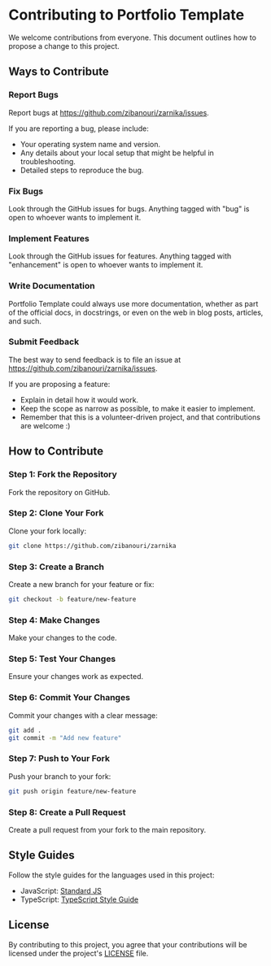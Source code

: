 # Contributing to Portfolio Template

We welcome contributions from everyone. This document outlines how to propose a change to this project.

## Ways to Contribute

### Report Bugs

Report bugs at https://github.com/zibanouri/zarnika/issues.

If you are reporting a bug, please include:

- Your operating system name and version.
- Any details about your local setup that might be helpful in troubleshooting.
- Detailed steps to reproduce the bug.

### Fix Bugs

Look through the GitHub issues for bugs. Anything tagged with "bug" is open to whoever wants to implement it.

### Implement Features

Look through the GitHub issues for features. Anything tagged with "enhancement" is open to whoever wants to implement it.

### Write Documentation

Portfolio Template could always use more documentation, whether as part of the official docs, in docstrings, or even on the web in blog posts, articles, and such.

### Submit Feedback

The best way to send feedback is to file an issue at https://github.com/zibanouri/zarnika/issues.

If you are proposing a feature:

- Explain in detail how it would work.
- Keep the scope as narrow as possible, to make it easier to implement.
- Remember that this is a volunteer-driven project, and that contributions are welcome :)

## How to Contribute

### Step 1: Fork the Repository

Fork the repository on GitHub.

### Step 2: Clone Your Fork

Clone your fork locally:

```bash
git clone https://github.com/zibanouri/zarnika
```

### Step 3: Create a Branch

Create a new branch for your feature or fix:

```bash
git checkout -b feature/new-feature
```

### Step 4: Make Changes

Make your changes to the code.

### Step 5: Test Your Changes

Ensure your changes work as expected.

### Step 6: Commit Your Changes

Commit your changes with a clear message:

```bash
git add .
git commit -m "Add new feature"
```

### Step 7: Push to Your Fork

Push your branch to your fork:

```bash
git push origin feature/new-feature
```

### Step 8: Create a Pull Request

Create a pull request from your fork to the main repository.

## Style Guides

Follow the style guides for the languages used in this project:

- JavaScript: [Standard JS](https://standardjs.com/)
- TypeScript: [TypeScript Style Guide](https://github.com/Microsoft/TypeScript/wiki/Coding-guidelines)

## License

By contributing to this project, you agree that your contributions will be licensed under the project's [LICENSE](https://github.com/zibanouri/zarnika/blob/main/LICENSE) file.